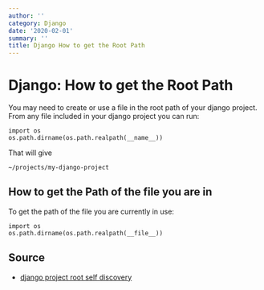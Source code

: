 ```yaml
---
author: ''
category: Django
date: '2020-02-01'
summary: ''
title: Django How to get the Root Path
---
```

# Django: How to get the Root Path

You may need to create or use a file in the root path of your django project.
From any file included in your django project you can run:

    import os
    os.path.dirname(os.path.realpath(__name__))

That will give

    ~/projects/my-django-project

## How to get the Path of the file you are in

To get the path of the file you are currently in use:

    import os
    os.path.dirname(os.path.realpath(__file__)) 

## Source

* [django project root self discovery](https://stackoverflow.com/questions/4919600/django-project-root-self-discovery)